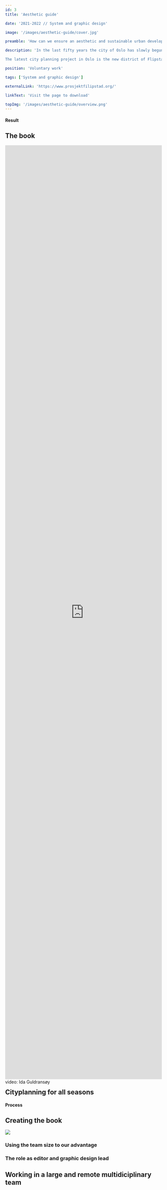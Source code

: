 ```yaml
---
id: 3
title: 'Aesthetic guide'

date: '2021-2022 // System and graphic design'

image: '/images/aesthetic-guide/cover.jpg'

preamble: 'How can we ensure an aesthetic and sustainable urban development for the city of Oslo?'

description: 'In the last fifty years the city of Oslo has slowly begun to neglect the value of aestethics in architecture and city planning. There are very few parts of the law that regulate what materials are used and how they are used - which has a negative imapact on the people that live in the city.

The latest city planning project in Oslo is the new district of Flipstad. To create a new perspective on how we should approach aesthetics in city planning thirty students took on the challange to convince the politicians and have the voice of the youth heard in the public space.'

position: 'Voluntary work'

tags: ['System and graphic design']

externalLink: 'https://www.prosjektfilipstad.org/'

linkText: 'Visit the page to download'

topImg: '/images/aesthetic-guide/overview.png'
---
```


#### Result

## The book

<div class="pictureContainer" style="width: 100%; height: 75vh;">
<iframe src="https://player.vimeo.com/video/744638399?background=1&h=944437320d&autoplay=1&color=000000&title=0&byline=0&portrait=0&muted=1" style="width:100%; height: 100%; justify-self: end" frameborder="0" allow="autoplay; fullscreen; picture-in-picture" allowfullscreen></iframe>
<figcaption class="t-right"> video: Ida Guldransøy
</figcaption>
</div>

<!-- <img src="images/aesthetic-guide/book-1.jpg" class="contentImg">

<img src="images/aesthetic-guide/book-2.jpg" class="contentImg">

<img src="images/aesthetic-guide/book-cover.jpg" class="contentImg"> -->

## Cityplanning for all seasons

<!-- <img src="images/aesthetic-guide/Hasvold-bad.png" class="contentImg">

<img src="images/aesthetic-guide/pool-winter-summer.
png" class="contentImg">

<img src="images/aesthetic-guide/sauna-winter-summer.png" class="contentImg"> -->

#### Process

## Creating the book

<img src="images/aesthetic-guide/main-illustration_åshild-fostervold.png" class="contentImg">

<!-- ### Field study

<div class="flexImg">
<img src="images/aesthetic-guide/field-study-1.jpg" class="contentImg">

<img src="images/aesthetic-guide/field-study-3.jpg" class="contentImg">

<img src="images/aesthetic-guide/field-study-cruise-ship.jpg" class="contentImg">

<img src="images/aesthetic-guide/field-study-Einar-Rosenhaug.jpg" class="contentImg">

<img src="images/aesthetic-guide/Field-study-Hanne-Økland.jpg" class="contentImg">

<img src="images/aesthetic-guide/filipstad-building-people.jpg" class="contentImg">
</div> -->

### Using the team size to our advantage

### The role as editor and graphic design lead

<!-- <img src="images/aesthetic-guide/chapter-overview-wall.jpg" class="contentImg"> -->

## Working in a large and remote multidiciplinary team
